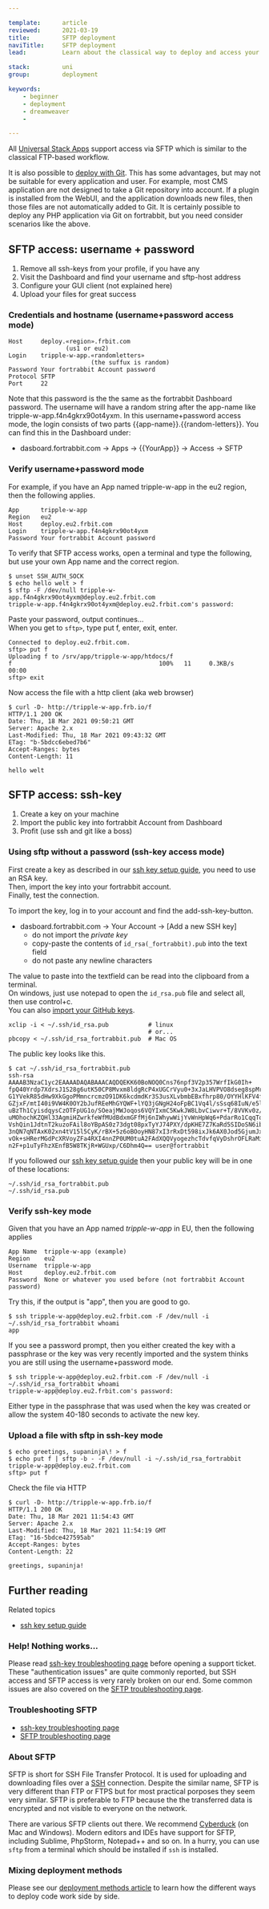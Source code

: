 ```yaml
---

template:      article
reviewed:      2021-03-19
title:         SFTP deployment
naviTitle:     SFTP deployment
lead:          Learn about the classical way to deploy and access your App on fortrabbit.

stack:         uni
group:         deployment

keywords:
    - beginner
    - deployment
    - dreamweaver
    -

---
```


All [Universal Stack Apps](app-uni) support access via SFTP which is similar to the classical FTP-based workflow.

It is also possible to [deploy with Git](git-deployment). This has some advantages, but may not be suitable for every application and user. For example, most CMS application are not designed to take a Git repository into account. If a plugin is installed from the WebUI, and the application downloads new files, then those files are not automatically added to Git. It is certainly possible to deploy any PHP application via Git on fortrabbit, but you need consider scenarios like the above.


## SFTP access: username + password

1. Remove all ssh-keys from your profile, if you have any
2. Visit the Dashboard and find your username and sftp-host address
3. Configure your GUI client (not explained here)
4. Upload your files for great success

### Credentials and hostname (username+password access mode)

<!-- fixme: this is detected a s PHP snippet -->

    Host     deploy.«region».frbit.com
                    (us1 or eu2)
    Login    tripple-w-app.«randomletters»
                           (the suffux is random)
    Password Your fortrabbit Account password
    Protocol SFTP
    Port     22


Note that this password is the the same as the fortrabbit Dashboard password.
The username will have a random string after the app-name like tripple-w-app.f4n4gkrx90ot4yxm.
In this username+password access mode, the login consists of two parts {{app-name}}.{{random-letters}}.
You can find this in the Dashboard under:

- dasboard.fortrabbit.com -&gt; Apps -&gt; {{YourApp}} -&gt; Access -&gt; SFTP

### Verify username+password mode

For example, if you have an App named tripple-w-app in the eu2 region, then the following applies.

    App      tripple-w-app
    Region   eu2
    Host     deploy.eu2.frbit.com
    Login    tripple-w-app.f4n4gkrx90ot4yxm
    Password Your fortrabbit Account password

To verify that SFTP access works, open a terminal and type the following,
but use your own App name and the correct region.

    $ unset SSH_AUTH_SOCK
    $ echo hello welt > f
    $ sftp -F /dev/null tripple-w-app.f4n4gkrx90ot4yxm@deploy.eu2.frbit.com
    tripple-w-app.f4n4gkrx90ot4yxm@deploy.eu2.frbit.com's password:

Paste your password, output continues...  
When you get to `sftp>`, type put f, enter, exit, enter.

    Connected to deploy.eu2.frbit.com.
    sftp> put f
    Uploading f to /srv/app/tripple-w-app/htdocs/f
    f                                         100%   11     0.3KB/s   00:00
    sftp> exit

Now access the file with a http client (aka web browser)

    $ curl -D- http://tripple-w-app.frb.io/f
    HTTP/1.1 200 OK
    Date: Thu, 18 Mar 2021 09:50:21 GMT
    Server: Apache 2.x
    Last-Modified: Thu, 18 Mar 2021 09:43:32 GMT
    ETag: "b-5bdcc6ebed7b6"
    Accept-Ranges: bytes
    Content-Length: 11

    hello welt

## SFTP access: ssh-key

1. Create a key on your machine
2. Import the public key into fortrabbit Account from Dashboard
3. Profit (use ssh and git like a boss)

### Using sftp without a password (ssh-key access mode)

First create a key as described in our [ssh key setup guide](ssh-keys), you need to use an RSA key.  
Then, import the key into your fortrabbit account.  
Finally, test the connection.

To import the key, log in to your account and find the add-ssh-key-button.

- dasboard.fortrabbit.com -&gt; Your Account -&gt; [Add a new SSH key]
  - do not import the _private key_
  - copy-paste the contents of `id_rsa(_fortrabbit).pub` into the text field
  - do not paste any newline characters

The value to paste into the textfield can be read into the clipboard from a terminal.  
On windows, just use notepad to open the `id_rsa.pub` file and select all, then use control+c.  
You can also [import your GitHub keys](/access-methods#toc-github-ssh-key-import).

    xclip -i < ~/.ssh/id_rsa.pub           # linux
                                           # or...
    pbcopy < ~/.ssh/id_rsa_fortrabbit.pub  # Mac OS

The public key looks like this.

    $ cat ~/.ssh/id_rsa_fortrabbit.pub
    ssh-rsa AAAAB3NzaC1yc2EAAAADAQABAAACAQDQEKK60BoNOQ0Cns76npf3V2p357WrfIkG0Ih+
    fpQ40Yrdp7XdrsJ1S28g6utK50CP8Mvxm8ldgRcP4xUGCrVyu0+3xJaLHVPVO8dseg8spMrtVR7C
    G1YVekR85dHw9XkGgoPMmncrcmzO91DK6kcdmdKr3S3usXLvbmbEBxfhrp80/OYYHlKFV4fRVUyO
    GZjxF/mtI40i9VW4K0OY2bJufREeMhGYQWF+lYQ3jGNgH24oFpBC1Vq4l/sSsq68IuN/e5lyNW8X
    uBzTh1CyisdqysCzOTFpUG1o/SOeajMWJoqos6VQYIxmC5KwkJW8LbvCiwvr+T/8VVKv0z/CMsZv
    uMOhochKZQHl33AgmiHZwrkfeWfMUdBdxmGFfMj6nIWhywWijYvWnHpWq6+PdarRo1CqqTqxFRhJ
    VshQin1JdtnT2kuzoFAil8oYBpAS0z73dgt08pxTyYJ74PXY/dpKHE7Z7KaRd5SIDoSN6ibPv1Qv
    3nQN7qNTAxK02xn4tV15l5CyK/rBX+5z6oBOoyHN87xI3rRxDt598ixJk6AX0Jod5GjumJxoAB8j
    vOk+sHRerMGdPcXRVoyZFa4RXI4nnZP0UM0tuA2FAdXQQVyogezhcTdvfqVyDshrOFLRaMiUO3HN
    n2F+p1uTyFhzXEnfB5W8TKjR+WGUxp/C6Dhm4Q== user@fortrabbit


If you followed our [ssh key setup guide](ssh-keys) then your public key will be in one of these locations:

    ~/.ssh/id_rsa_fortrabbit.pub
    ~/.ssh/id_rsa.pub


### Verify ssh-key mode

Given that you have an App named  _tripple-w-app_ in EU, then the following applies

<!-- fixme: this is detected as PHP -->

    App Name  tripple-w-app (example)
    Region    eu2
    Username  tripple-w-app
    Host      deploy.eu2.frbit.com
    Password  None or whatever you used before (not fortrabbit Account password)


Try this, if the output is "app", then you are good to go.

    $ ssh tripple-w-app@deploy.eu2.frbit.com -F /dev/null -i ~/.ssh/id_rsa_fortrabbit whoami
    app

If you see a password prompt, then you either created the key with a passphrase or the key
was very recently imported and the system thinks you are still using the username+password mode.

    $ ssh tripple-w-app@deploy.eu2.frbit.com -F /dev/null -i ~/.ssh/id_rsa_fortrabbit whoami
    tripple-w-app@deploy.eu2.frbit.com's password:

Either type in the passphrase that was used when the key was created or allow the system 40-180
seconds to activate the new key.

### Upload a file with sftp in ssh-key mode

<!-- fixme: this is detected as PHP -->

    $ echo greetings, supaninja\! > f
    $ echo put f | sftp -b - -F /dev/null -i ~/.ssh/id_rsa_fortrabbit tripple-w-app@deploy.eu2.frbit.com
    sftp> put f

Check the file via HTTP

    $ curl -D- http://tripple-w-app.frb.io/f
    HTTP/1.1 200 OK
    Date: Thu, 18 Mar 2021 11:54:43 GMT
    Server: Apache 2.x
    Last-Modified: Thu, 18 Mar 2021 11:54:19 GMT
    ETag: "16-5bdce427595ab"
    Accept-Ranges: bytes
    Content-Length: 22

    greetings, supaninja!



## Further reading

Related topics

* [ssh key setup guide](ssh-keys)

### Help! Nothing works...

Please read [ssh-key troubleshooting page](ssh-key-troubleshooting) before opening a support ticket.
These "authentication issues" are quite commonly reported, but SSH access and SFTP access is very rarely broken on our end.
Some common issues are also covered on the [SFTP troubleshooting page](/sftp-troubleshooting).

### Troubleshooting SFTP

* [ssh-key troubleshooting page](ssh-key-troubleshooting)
* [SFTP troubleshooting page](/sftp-troubleshooting)


### About SFTP

SFTP is short for SSH File Transfer Protocol. It is used for uploading and downloading files over a [SSH](/ssh-uni) connection. Despite the similar name, SFTP is very different than FTP or FTPS but for most practical porposes they seem very similar. SFTP is preferable to FTP because the the transferred data is encrypted and not visible to everyone on the network.

There are various SFTP clients out there. We recommend [Cyberduck](https://cyberduck.io/) (on Mac and Windows). Modern editors and IDEs have support for SFTP, including Sublime, PhpStorm, Notepad++ and so on. In a hurry, you can use `sftp` from a terminal which should be installed if `ssh` is installed.



### Mixing deployment methods

Please see our [deployment methods article](deployment-methods-uni) to learn how the different ways to deploy code work side by side.


